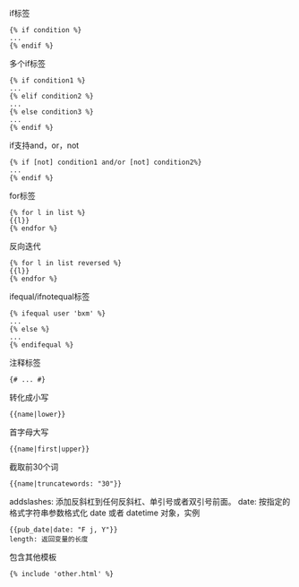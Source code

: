 if标签
```
{% if condition %}
...
{% endif %}
```

多个if标签
```
{% if condition1 %}
...
{% elif condition2 %}
...
{% else condition3 %}
...
{% endif %}
```

if支持and，or，not
```
{% if [not] condition1 and/or [not] condition2%}
...
{% endif %}
```

for标签
```
{% for l in list %}
{{l}}
{% endfor %}
```

反向迭代
```
{% for l in list reversed %}
{{l}}
{% endfor %}
```

ifequal/ifnotequal标签
```
{% ifequal user 'bxm' %}
...
{% else %}
...
{% endifequal %}
```

注释标签
```
{# ... #}
```

转化成小写
```
{{name|lower}}
```

首字母大写
```
{{name|first|upper}}
```

截取前30个词
```
{{name|truncatewords: "30"}}
```

addslashes: 添加反斜杠到任何反斜杠、单引号或者双引号前面。
date: 按指定的格式字符串参数格式化 date 或者 datetime 对象，实例
```
{{pub_date|date: "F j, Y"}}
length: 返回变量的长度
```

包含其他模板
```
{% include 'other.html' %}
```
